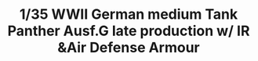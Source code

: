 ---
layout: product
title: "1/35  WWII German medium Tank   Panther Ausf.G late production w/ IR &Air Defense Armour"
price: "7800" 
desc: "Maketa"
img_path: "/assets/img/TAKO2121.jpg"
brand: "N/A"
available: false
special_offer: false
new: false
soon: false
cat: "010000"
subcat: "010200"
subsubcat: "0N/A"
sifra: "TAKO2121"
popular: false
---
